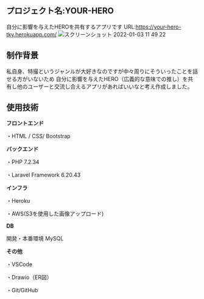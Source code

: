 プロジェクト名:YOUR-HERO
----------
自分に影響を与えたHEROを共有するアプリです
URL:https://your-hero-tky.herokuapp.com/
![スクリーンショット 2022-01-03 11 49 22](https://user-images.githubusercontent.com/66620596/147896689-2eb73db7-b66d-402a-9b51-ed7f9c21e167.png)

制作背景
-------
私自身、特撮というジャンルが大好きなのですが中々周りにそういったことを話せる方がいないため
自分に影響を与えたHERO（広義的な意味での推し）を共有し他のユーザーと交流し合えるアプリがあればいいなと考え作成しました。

使用技術
-------

**フロントエンド**

・HTML / CSS/ Bootstrap

**バックエンド**

・PHP 7.2.34

・Laravel Framework 6.20.43

**インフラ**

・Heroku

・AWS(S3を使用した画像アップロード)

**DB**

開発・本番環境 MySQL

**その他**

・VSCode

・Drawio（ER図）

・Git/GitHub
